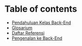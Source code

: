 # Table of contents

* [Pendahuluan Kelas Back-End](README.md)
* [Glosarium](glosarium.md)
* [Daftar Referensi](daftar-referensi.md)
* [Pengenalan ke Back-End](pengenalan-ke-back-end.md)

